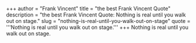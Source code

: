 +++
author = "Frank Vincent"
title = "the best Frank Vincent Quote"
description = "the best Frank Vincent Quote: Nothing is real until you walk out on stage."
slug = "nothing-is-real-until-you-walk-out-on-stage"
quote = '''Nothing is real until you walk out on stage.'''
+++
Nothing is real until you walk out on stage.
